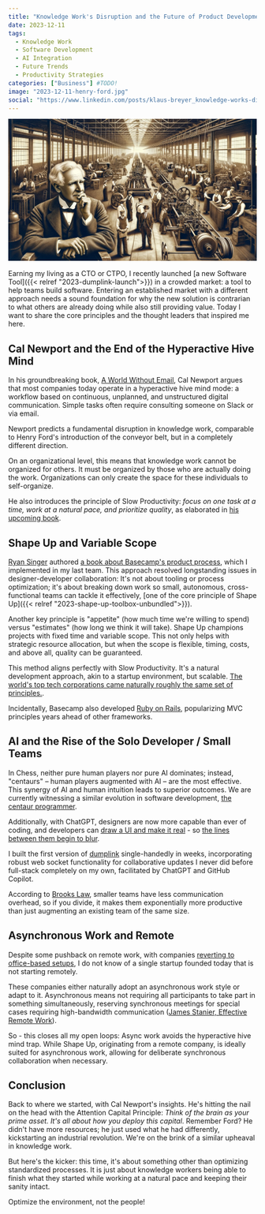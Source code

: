 ```yaml
---
title: "Knowledge Work's Disruption and the Future of Product Development"
date: 2023-12-11
tags:
  - Knowledge Work
  - Software Development
  - AI Integration
  - Future Trends
  - Productivity Strategies
categories: ["Business"] #TODO!
image: "2023-12-11-henry-ford.jpg"
social: "https://www.linkedin.com/posts/klaus-breyer_knowledge-works-disruption-and-the-future-activity-7139954703341084673-OSwj?"
---
```


![](2023-12-11-henry-ford.jpg)

Earning my living as a CTO or CTPO, I recently launched [a new Software Tool]({{< relref "2023-dumplink-launch">}}) in a crowded market: a tool to help teams build software. Entering an established market with a different approach needs a sound foundation for why the new solution is contrarian to what others are already doing while also still providing value. Today I want to share the core principles and the thought leaders that inspired me here.

## Cal Newport and the End of the Hyperactive Hive Mind

In his groundbreaking book, [A World Without Email](https://amzn.to/3RwOMUR), Cal Newport argues that most companies today operate in a hyperactive hive mind mode: a workflow based on continuous, unplanned, and unstructured digital communication. Simple tasks often require consulting someone on Slack or via email.

Newport predicts a fundamental disruption in knowledge work, comparable to Henry Ford's introduction of the conveyor belt, but in a completely different direction.

On an organizational level, this means that knowledge work cannot be organized for others. It must be organized by those who are actually doing the work. Organizations can only create the space for these individuals to self-organize.

He also introduces the principle of Slow Productivity: _focus on one task at a time, work at a natural pace, and prioritize quality_, as elaborated in [his upcoming book](https://amzn.to/3t7ErVV).

## Shape Up and Variable Scope

[Ryan Singer](https://www.feltpresence.com/) authored [a book about Basecamp's product process](https://basecamp.com/shapeup), which I implemented in my last team. This approach resolved longstanding issues in designer-developer collaboration: It's not about tooling or process optimization; it's about breaking down work so small, autonomous, cross-functional teams can tackle it effectively, [one of the core principle of Shape Up]({{< relref "2023-shape-up-toolbox-unbundled">}}).

Another key principle is "appetite" (how much time we're willing to spend) versus "estimates" (how long we think it will take). Shape Up champions projects with fixed time and variable scope.
This not only helps with strategic resource allocation, but when the scope is flexible, timing, costs, and above all, quality can be guaranteed.

This method aligns perfectly with Slow Productivity. It's a natural development approach, akin to a startup environment, but scalable. [The world's top tech corporations came naturally roughly the same set of principles.](https://blog.pragmaticengineer.com/project-management-at-big-tech/).

Incidentally, Basecamp also developed [Ruby on Rails](https://rubyonrails.org/), popularizing MVC principles years ahead of other frameworks.

## AI and the Rise of the Solo Developer / Small Teams

In Chess, neither pure human players nor pure AI dominates; instead, "centaurs" – human players augmented with AI – are the most effective. This synergy of AI and human intuition leads to superior outcomes. We are currently witnessing a similar evolution in software development, [the centaur programmer](https://arxiv.org/abs/2304.11172).

Additionally, with ChatGPT, designers are now more capable than ever of coding, and developers can [draw a UI and make it real](https://github.com/tldraw/make-real) - so [the lines between them begin to blur](https://prodsense.substack.com/p/bridging-the-gap).

I built the first version of [dumplink](https://dump.link) single-handedly in weeks, incorporating robust web socket functionality for collaborative updates I never did before full-stack completely on my own, facilitated by ChatGPT and GitHub Copilot.

According to [Brooks Law](https://deviq.com/laws/brooks-law), smaller teams have less communication overhead, so if you divide, it makes them exponentially more productive than just augmenting an existing team of the same size.

## Asynchronous Work and Remote

Despite some pushback on remote work, with companies [reverting to office-based setups](https://www.cnbc.com/2023/09/11/90percent-of-companies-say-theyll-return-to-the-office-by-the-end-of-2024.html), I do not know of a single startup founded today that is not starting remotely.

These companies either naturally adopt an asynchronous work style or adapt to it. Asynchronous means not requiring all participants to take part in something simultaneously, reserving synchronous meetings for special cases requiring high-bandwidth communication ([James Stanier, Effective Remote Work](https://amzn.to/480EMsg)).

So - this closes all my open loops:
Async work avoids the hyperactive hive mind trap. While Shape Up, originating from a remote company, is ideally suited for asynchronous work, allowing for deliberate synchronous collaboration when necessary.

## Conclusion

Back to where we started, with Cal Newport's insights. He's hitting the nail on the head with the Attention Capital Principle: _Think of the brain as your prime asset. It's all about how you deploy this capital_. Remember Ford? He didn't have more resources; he just used what he had differently, kickstarting an industrial revolution. We're on the brink of a similar upheaval in knowledge work.

But here's the kicker: this time, it's about something other than optimizing standardized processes. It is just about knowledge workers being able to finish what they started while working at a natural pace and keeping their sanity intact.

Optimize the environment, not the people!
